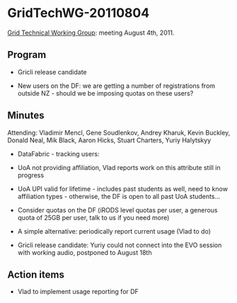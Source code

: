 # GridTechWG-20110804

[Grid Technical Working Group](/wiki/spaces/BeSTGRID/pages/3816950451): meeting August 4th, 2011.

## Program

- Gricli release candidate

- New users on the DF: we are getting a number of registrations from outside NZ - should we be imposing quotas on these users?

## Minutes

Attending: Vladimir Mencl, Gene Soudlenkov, Andrey Kharuk, Kevin Buckley, Donald Neal, Mik Black, Aaron Hicks, Stuart Charters, Yuriy Halytskyy

- DataFabric - tracking users:
	
- UoA not providing affiliation, Vlad reports work on this attribute still in progress
- UoA UPI valid for lifetime - includes past students as well, need to know affiliation types - otherwise, the DF is open to all past UoA students...

- Consider quotas on the DF (iRODS level quotas per user, a generous quota of 25GB per user, talk to us if you need more)

- A simple alternative: periodically report current usage (Vlad to do)

- Gricli release candidate: Yuriy could not connect into the EVO session with working audio, postponed to August 18th

## Action items

- Vlad to implement usage reporting for DF
